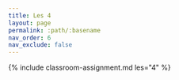 ```yaml
---
title: Les 4
layout: page
permalink: :path/:basename
nav_order: 6
nav_exclude: false
---
```


{% include classroom-assignment.md les="4" %}



